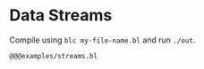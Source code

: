 # Data Streams

Compile using `blc my-file-name.bl` and run `./out`.

```bl
@@@examples/streams.bl
```










